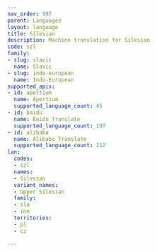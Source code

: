 ```yaml
---
nav_order: 997
parent: Languages
layout: language
title: Silesian
description: Machine translation for Silesian
code: szl
family:
- slug: slavic
  name: Slavic
- slug: indo-european
  name: Indo-European
supported_apis:
- id: apertium
  name: Apertium
  supported_language_count: 45
- id: baidu
  name: Baidu Translate
  supported_language_count: 197
- id: alibaba
  name: Alibaba Translate
  supported_language_count: 212
lan:
  codes:
  - szl
  names:
  - Silesian
  variant_names:
  - Upper Silesian
  family:
  - sla
  - ine
  territories:
  - pl
  - cz

---
```


